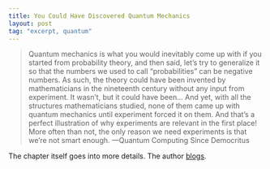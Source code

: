```yaml
---
title: You Could Have Discovered Quantum Mechanics
layout: post
tag: "excerpt, quantum"
---
```


> Quantum mechanics is what you would inevitably come up with if you started from
> probability theory, and then said, let’s try to generalize it so that the
> numbers we used to call “probabilities” can be negative numbers. As such, the
> theory could have been invented by mathematicians in the nineteenth century
> without any input from experiment. It wasn’t, but it could have been... And yet,
> with all the structures mathematicians studied, none of them came up with
> quantum mechanics until experiment forced it on them. And that’s a perfect
> illustration of why experiments are relevant in the first place! More often than
> not, the only reason we need experiments is that we’re not smart enough.
<span id="quote-attribute">—Quantum Computing Since Democritus</span>

The chapter itself goes into more details. The author [blogs](http://www.scottaaronson.com/blog/). 
